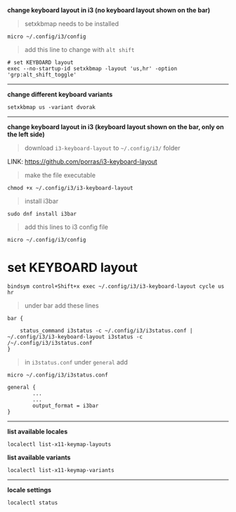 **change keyboard layout in i3 (no keyboard layout shown on the bar)**

>setxkbmap needs to be installed

```
micro ~/.config/i3/config
```

>add this line to change with `alt shift`

```
# set KEYBOARD layout
exec --no-startup-id setxkbmap -layout 'us,hr' -option 'grp:alt_shift_toggle'
```

---

**change different keyboard variants**

```
setxkbmap us -variant dvorak
```

---

**change keyboard layout in i3 (keyboard layout shown on the bar, only on the left side)**

>download `i3-keyboard-layout` to `~/.config/i3/` folder

LINK: https://github.com/porras/i3-keyboard-layout

>make the file executable

```
chmod +x ~/.config/i3/i3-keyboard-layout
```

>install i3bar

```
sudo dnf install i3bar
```

>add this lines to i3 config file

```
micro ~/.config/i3/config
```

# set KEYBOARD layout

```
bindsym control+Shift+x exec ~/.config/i3/i3-keyboard-layout cycle us hr
```

>under bar add these lines

```
bar {

    status_command i3status -c ~/.config/i3/i3status.conf | ~/.config/i3/i3-keyboard-layout i3status -c /~/.config/i3/i3status.conf
}
```

>in `i3status.conf` under `general` add

```
micro ~/.config/i3/i3status.conf
```

```
general {
        ...
        ...
        output_format = i3bar
}

```

---

**list available locales**

```
localectl list-x11-keymap-layouts
```

**list available variants**

```
localectl list-x11-keymap-variants
```

---

**locale settings**

```
localectl status
```
